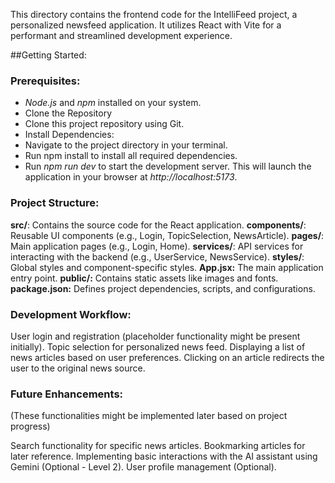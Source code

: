 This directory contains the frontend code for the IntelliFeed project, a personalized newsfeed application. It utilizes React with Vite for a performant and streamlined development experience.

##Getting Started:

### Prerequisites:
- *Node.js* and *npm* installed on your system.
- Clone the Repository
- Clone this project repository using Git.
- Install Dependencies:
- Navigate to the project directory in your terminal.
- Run npm install to install all required dependencies.
- Run *npm run dev* to start the development server.
This will launch the application in your browser at *http://localhost:5173*.

### Project Structure:

**src/**: Contains the source code for the React application.
**components/**: Reusable UI components (e.g., Login, TopicSelection, NewsArticle).
**pages/**: Main application pages (e.g., Login, Home).
**services/**: API services for interacting with the backend (e.g., UserService, NewsService).
**styles/**: Global styles and component-specific styles.
**App.jsx:** The main application entry point.
**public/:** Contains static assets like images and fonts.
**package.json:** Defines project dependencies, scripts, and configurations.

### Development Workflow:
User login and registration (placeholder functionality might be present initially).
Topic selection for personalized news feed.
Displaying a list of news articles based on user preferences.
Clicking on an article redirects the user to the original news source.

### Future Enhancements:
(These functionalities might be implemented later based on project progress)

Search functionality for specific news articles.
Bookmarking articles for later reference.
Implementing basic interactions with the AI assistant using Gemini (Optional - Level 2).
User profile management (Optional).
